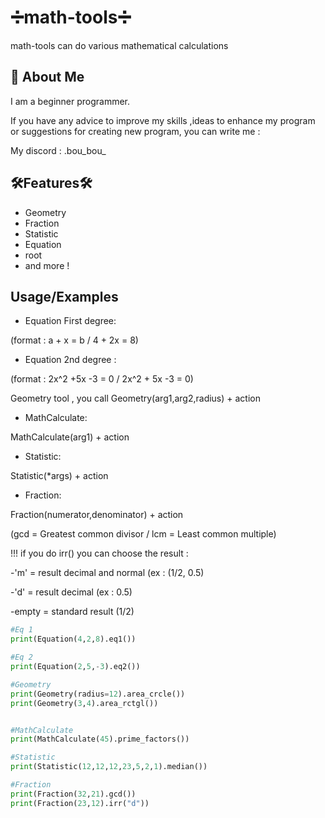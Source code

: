 # ➗math-tools➗

math-tools can do various mathematical calculations


## 🚀 About Me
 I am a beginner programmer.

If you have any advice to improve my skills ,ideas to enhance my program or suggestions for creating new program, you can write me :

My discord : .bou_bou_


## 🛠Features🛠

- Geometry
- Fraction
- Statistic
- Equation
- root
- and more !


## Usage/Examples
- Equation First degree:

(format : a + x = b / 4 + 2x = 8)

- Equation 2nd degree :

(format : 2x^2 +5x -3 = 0 / 2x^2 + 5x -3 = 0)

Geometry tool , you call Geometry(arg1,arg2,radius) + action

- MathCalculate:

MathCalculate(arg1) + action


- Statistic:

Statistic(*args) + action

- Fraction:

Fraction(numerator,denominator) + action

(gcd = Greatest common divisor / lcm = Least common multiple)


!!! if you do irr() you can choose the result :

-'m' = result decimal and normal (ex : (1/2, 0.5)

-'d' = result decimal (ex : 0.5)

-empty = standard result (1/2)


```python
#Eq 1
print(Equation(4,2,8).eq1())

#Eq 2
print(Equation(2,5,-3).eq2())

#Geometry
print(Geometry(radius=12).area_crcle()) 
print(Geometry(3,4).area_rctgl())


#MathCalculate
print(MathCalculate(45).prime_factors())

#Statistic
print(Statistic(12,12,12,23,5,2,1).median())

#Fraction 
print(Fraction(32,21).gcd())
print(Fraction(23,12).irr("d"))

```
